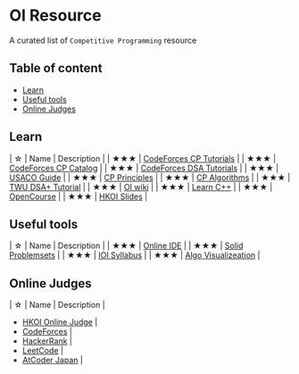 # OI Resource
A curated list of `Competitive Programming` resource

## Table of content
- [Learn](#Learn)
- [Useful tools](#Useful-tools)
- [Online Judges](#Online-Judges)

## Learn
| ☆ | Name | Description |
| ★★★ | [CodeForces CP Tutorials](https://codeforces.com/blog/entry/57282) |
| ★★★ | [CodeForces CP Catalog](https://codeforces.com/catalog) |
| ★★★ | [CodeForces DSA Tutorials](https://codeforces.com/blog/entry/13529) |
| ★★★ | [USACO Guide](https://usaco.guide) |
| ★★★ | [CP Principles](https://www.csc.kth.se/~jsannemo/slask/main.pdf) |
| ★★★ | [CP Algorithms](https://cp-algorithms.com) |
| ★★★ | [TWU DSA+ Tutorial](https://web.ntnu.edu.tw/~algo/) |
| ★★★ | [OI wiki](https://oi-wiki.org) |
| ★★★ | [Learn C++](https://www.learncpp.com/) |
| ★★★ | [OpenCourse](https://github.com/prakhar1989/awesome-courses) |
| ★★★ | [HKOI Slides](https://hkoi.org/en/training-materials/2023/) |

## Useful tools
| ☆ | Name | Description |
| ★★★ | [Online IDE](https://ide.judge0.com/) |
| ★★★ | [Solid Problemsets](https://cses.fi/problemset/) |
| ★★★ | [IOI Syllabus](https://algo.sk/ioi-syllabus/) |
| ★★★ | [Algo Visualizeation](https://visualgo.net/en) |

## Online Judges
| ☆ | Name | Description |
- [HKOI Online Judge](https://judge.hkoi.org/) |
- [CodeForces](https://codeforces.com/problemset) |
- [HackerRank](https://www.hackerrank.com/dashboard) |
- [LeetCode](https://leetcode.com/problemset/) |
- [AtCoder Japan](https://atcoder.jp/) |
